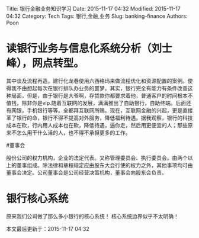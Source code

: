 Title: 银行金融业务知识学习
Date: 2015-11-17 04:32
Modified: 2015-11-17 04:32
Category: Tech
Tags: 银行,金融,业务
Slug: banking-finance
Authors: Poon


# 读银行业务与信息化系统分析（刘士峰），网点转型。

其中谈及流程再造。建行化龙巷使用六西格玛来做流程优化和资源配置的案例。使得我不由想起每次在银行排队办业务的噩梦。其实，银行完全有能力有条件改善这种局面，但是，由于银行是大爷啊，存贷款你都要求着他，普通客户的时间根本不值钱，除非你是vip.随着互联网的发展，满满推出了自助银行，自助终端。后面还有网银，手机银行等等。全都拜互联网所赐。现在，互联网金融的兴起，更是直接革了银行的命，银行不得不提高对外服务，降低福利待遇。据我观察，银行的科技成本在砍，行内用人成本也在砍，降低待遇，逼你走，然后用更便宜的人；那些原来不怎么用干什么活的人，也不得不承担更多的工作。

#董事会

股份公司的权力机构，企业的法定代表。又称管理委员会、执行委员会。由两个以上的董事组成。除法律和章程规定应由股东大会行使的权力之外，其他事项均可由董事会决定。公司董事会是公司经营决策机构，董事会向股东会负责。

#  银行核心系统

原来我们公司做了那么多小银行的核心系统！ 核心系统边界似乎不太明确！

本文最后更新于：2015-11-17 04:32 
